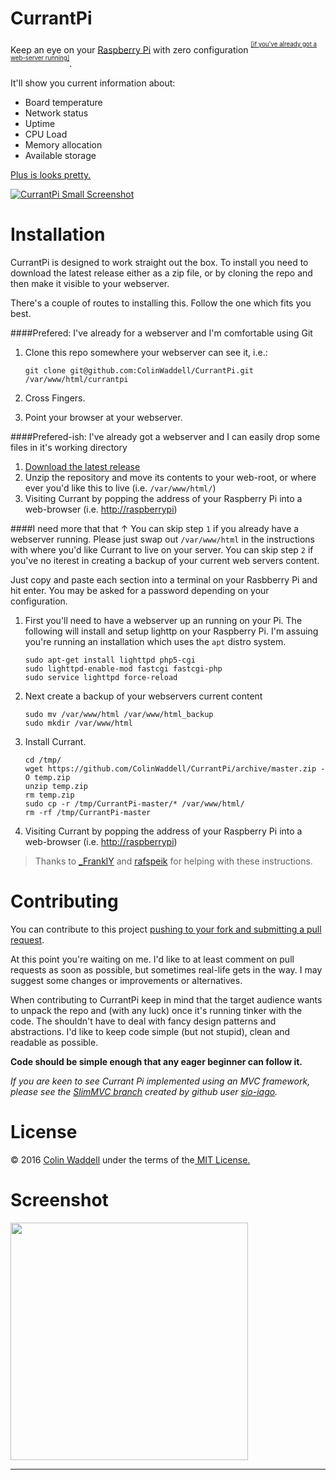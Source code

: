 CurrantPi
=========
Keep an eye on your [Raspberry Pi](https://www.raspberrypi.org/) with zero configuration <sup><sup>[\[if you've already got a web-server running\]](#install)</sup></sup>.

It'll show you current information about:

 * Board temperature
 * Network status
 * Uptime
 * CPU Load
 * Memory allocation
 * Available storage
 
[Plus is looks pretty.](#screenshot)


[![CurrantPi Small Screenshot](https://raw.githubusercontent.com/ColinWaddell/RPi-Board-Info/screenshots/img/screenshot_small.png)](#screenshot)
 
<a id="install"></a>Installation
================================
CurrantPi is designed to work straight out the box. To install you need to download the latest release either as a zip file, or by cloning the repo and then make it visible to your webserver.

There's a couple of routes to installing this. Follow the one which fits you best.

####Prefered: I've already for a webserver and I'm comfortable using Git
1. Clone this repo somewhere your webserver can see it, i.e.:

    ````
    git clone git@github.com:ColinWaddell/CurrantPi.git /var/www/html/currantpi
    ````
2. Cross Fingers. 
3. Point your browser at your webserver.

####Prefered-ish: I've already got a webserver and I can easily drop some files in it's working directory
1. [Download the latest release](https://github.com/ColinWaddell/CurrantPi/archive/master.zip)
2. Unzip the repository and move its contents to your web-root, or where ever you'd like this to live (i.e. ```/var/www/html/```)
3. Visiting Currant by popping the address of your Raspberry Pi into a web-browser (i.e. [http://raspberrypi](http://raspberrypi))


####I need more that that &#8593;
You can skip step ```1``` if you already have a webserver running. Please just swap out ```/var/www/html``` in the instructions with where you'd like Currant to live on your server. You can skip step ```2``` if you've no iterest in creating a backup of your current web servers content.

Just copy and paste each section into a terminal on your Rasbberry Pi and hit enter. You may be asked for a password depending on your configuration.

1. First you'll need to have a webserver up an running on your Pi. The following will install and setup lighttp on your Raspberry Pi. I'm assuing you're running an installation which uses the ```apt``` distro system.
    ```
    sudo apt-get install lighttpd php5-cgi
    sudo lighttpd-enable-mod fastcgi fastcgi-php
    sudo service lighttpd force-reload
    ```

2. Next create a backup of your webservers current content 

    ```
    sudo mv /var/www/html /var/www/html_backup
    sudo mkdir /var/www/html
    ```
    
3. Install Currant.

    ```
    cd /tmp/
    wget https://github.com/ColinWaddell/CurrantPi/archive/master.zip -O temp.zip
    unzip temp.zip
    rm temp.zip
    sudo cp -r /tmp/CurrantPi-master/* /var/www/html/
    rm -rf /tmp/CurrantPi-master
    ```
4. Visiting Currant by popping the address of your Raspberry Pi into a web-browser (i.e. [http://raspberrypi](http://raspberrypi))

> Thanks to [_FranklY](https://www.reddit.com/r/raspberry_pi/comments/3zs89i/created_a_webinterface_to_keep_on_eye_on_how_my/cype3bd) and [rafspeik](https://github.com/rafspeik) for helping with these instructions.
  
Contributing
============
You can contribute to this project [pushing to your fork and submitting a pull request](https://guides.github.com/activities/contributing-to-open-source/).

At this point you're waiting on me. I'd like to at least comment on pull requests as soon as possible, but sometimes real-life gets in the way. I may suggest some changes or improvements or alternatives.

When contributing to CurrantPi keep in mind that the target audience wants to unpack the repo and (with any luck) once it's running tinker with the code. The shouldn't have to deal with fancy design patterns and abstractions. I'd like to keep code simple (but not stupid), clean and readable as possible. 

**Code should be simple enough that any eager beginner can follow it.**

*If you are keen to see Currant Pi implemented using an MVC framework, please see the [SlimMVC branch](https://github.com/ColinWaddell/CurrantPi/tree/slimmvc) created by github user [sio-iago](https://github.com/sio-iago).*

License
=======
<p>&copy; 2016 <a href="http://colinwaddell.com/">Colin Waddell</a> under the terms of the<a href="https://github.com/ColinWaddell/RPi-Board-Info/blob/master/LICENSE.md"> MIT License.</a>

<a id="screenshot"></a>Screenshot
==========
<img src="https://raw.githubusercontent.com/ColinWaddell/RPi-Board-Info/screenshots/img/screenshot.png" width="380"/>

<hr />
